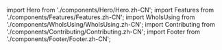 import Hero from './components/Hero/Hero.zh-CN';
import Features from './components/Features/Features.zh-CN';
import WhoIsUsing from './components/WhoIsUsing/WhoIsUsing.zh-CN';
import Contributing from './components/Contributing/Contributing.zh-CN';
import Footer from './components/Footer/Footer.zh-CN';

<Hero />
<Features />
<WhoIsUsing />
<Contributing />
<Footer />

